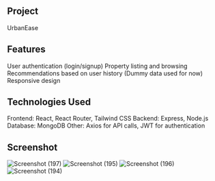 ## Project 
UrbanEase

## Features
User authentication (login/signup)
Property listing and browsing
Recommendations based on user history (Dummy data used for now)
Responsive design

## Technologies Used
Frontend: React, React Router, Tailwind CSS
Backend: Express, Node.js
Database: MongoDB
Other: Axios for API calls, JWT for authentication

## Screenshot
![Screenshot (197)](https://github.com/user-attachments/assets/4797d80d-530e-4961-a7d7-c6826c754cf1)
![Screenshot (195)](https://github.com/user-attachments/assets/e5a976b4-1adf-459a-be83-558d665ee245)
![Screenshot (196)](https://github.com/user-attachments/assets/27db76d7-2259-459a-9994-51effa7b1c94)
![Screenshot (194)](https://github.com/user-attachments/assets/a2fbd887-1fea-4ada-b300-54f2737f24f2)
